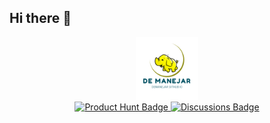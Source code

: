 ## Hi there 👋

<!--

**Here are some ideas to get you started:**

🙋‍♀️ A short introduction - what is your organization all about?
🌈 Contribution guidelines - how can the community get involved?
👩‍💻 Useful resources - where can the community find your docs? Is there anything else the community should know?
🍿 Fun facts - what does your team eat for breakfast?
🧙 Remember, you can do mighty things with the power of [Markdown](https://docs.github.com/github/writing-on-github/getting-started-with-writing-and-formatting-on-github/basic-writing-and-formatting-syntax)
-->
<!--
<div id="header" align="center">
  <img src="https://raw.githubusercontent.com/demanejar/logo/main/demanejar.png" width="100"/>
  <div id="badges">
    <a href="#">
      <img src="https://img.shields.io/badge/LinkedIn-blue?style=for-the-badge&logo=linkedin&logoColor=white" alt="LinkedIn Badge"/>
    </a>
    <a href="https://www.youtube.com/channel/UCJGcYPqJl_gMuYGqxNPgVFg/videos">
      <img src="https://img.shields.io/badge/YouTube-red?style=for-the-badge&logo=youtube&logoColor=white" alt="Youtube Badge"/>
    </a>
    <a href="https://twitter.com/DeManejar">
      <img src="https://img.shields.io/badge/Twitter-blue?style=for-the-badge&logo=twitter&logoColor=white" alt="Twitter Badge"/>
    </a>
  </div>
</div>
-->

<div id="header" align="center">
  <img src="https://raw.githubusercontent.com/demanejar/logo/main/demanejar.png" width="100"/>
  <div id="badges">
    <a href="https://www.producthunt.com/products/simple-blog-for-crawler-and-bigdata">
      <img src="https://img.shields.io/badge/product-hunt-orange?style=for-the-badge&logo=product-hunt&logoColor=orange" alt="Product Hunt Badge"/>
    </a>
<!--     <a href="https://www.youtube.com/@piandhust">
      <img src="https://img.shields.io/badge/YouTube-red?style=for-the-badge&logo=youtube&logoColor=white" alt="Youtube Badge"/>
    </a> -->
    <a href="https://github.com/orgs/demanejar/discussions">
      <img src="https://img.shields.io/badge/github-Discussions-black?style=for-the-badge&logo=github&logoColor=white" alt="Discussions Badge"/>
    </a>
  </div>
</div>

